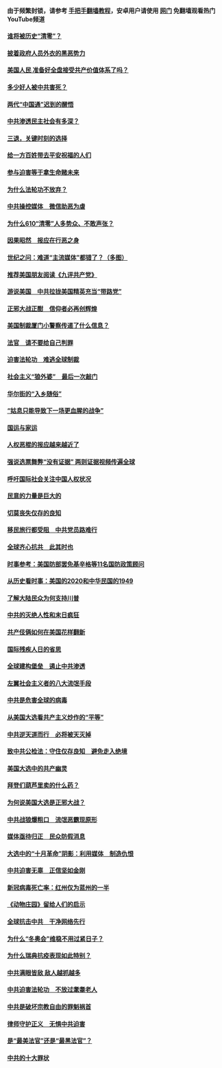 #### 由于频繁封锁，请参考 [手把手翻墙教程](https://github.com/gfw-breaker/guides/wiki/)，安卓用户请使用 [网门](https://github.com/gfw-breaker/nogfw/blob/master/dl.md?t=01020200) 免翻墙观看热门YouTube频道 

#### [谁将被历史“清零”？](../pages/251/417485.md?t=01020200) 

#### [披着政府人员外衣的黑恶势力](../pages/251/417442.md?t=01020200) 

#### [美国人民 准备好全盘接受共产价值体系了吗？](../pages/251/417491.md?t=01020200) 

#### [多少好人被中共害死？](../pages/251/417144.md?t=01020200) 

#### [两代“中国通”迟到的醒悟](../pages/251/417064.md?t=01020200) 

#### [中共渗透民主社会有多深？](../pages/251/417063.md?t=01020200) 

#### [三退，关键时刻的选择](../pages/251/416969.md?t=01020200) 

#### [给一方百姓带去平安祝福的人们](../pages/251/416941.md?t=01020200) 

#### [参与迫害等于拿生命赌未来](../pages/251/416856.md?t=01020200) 

#### [为什么法轮功不放弃？](../pages/251/416864.md?t=01020200) 

#### [中共操控媒体　微信助恶为虐](../pages/251/416724.md?t=01020200) 

#### [为什么610“清零”人多势众、不敢声张？](../pages/251/416632.md?t=01020200) 

#### [因果昭然　报应在行恶之身](../pages/251/416582.md?t=01020200) 

#### [世纪之问：难道“主流媒体”都错了？（多图）](../pages/251/416571.md?t=01020200) 

#### [推荐美国朋友阅读《九评共产党》](../pages/251/416510.md?t=01020200) 

#### [游说美国　中共拉拢美国精英充当“带路党”](../pages/251/416529.md?t=01020200) 

#### [正邪大战正酣　信仰者必再创辉煌](../pages/251/416433.md?t=01020200) 

#### [美国制裁厦门小警察传递了什么信息？](../pages/251/416432.md?t=01020200) 

#### [法官　请不要给自己判罪](../pages/251/416379.md?t=01020200) 

#### [迫害法轮功　难逃全球制裁](../pages/251/416380.md?t=01020200) 

#### [社会主义“狼外婆”　最后一次敲门](../pages/251/416394.md?t=01020200) 

#### [华尔街的“入乡随俗”](../pages/251/416395.md?t=01020200) 

#### [“姑息只能导致下一场更血腥的战争”](../pages/251/416223.md?t=01020200) 

#### [国运与家运](../pages/251/416224.md?t=01020200) 

#### [人权恶棍的报应越来越近了](../pages/251/416276.md?t=01020200) 

#### [强说选票舞弊“没有证据” 两则证据视频传遍全球](../pages/251/416227.md?t=01020200) 

#### [呼吁国际社会关注中国人权状况](../pages/251/416135.md?t=01020200) 

#### [民意的力量是巨大的](../pages/251/416222.md?t=01020200) 

#### [切莫丧失仅存的良知](../pages/251/416134.md?t=01020200) 

#### [移民旅行都受阻　中共党员路难行](../pages/251/416033.md?t=01020200) 

#### [全球齐心抗共　此其时也](../pages/251/415989.md?t=01020200) 

#### [时事参考：美国防部罢免基辛格等11名国防政策顾问](../pages/251/415970.md?t=01020200) 

#### [从历史看时事：美国的2020和中华民国的1949](../pages/251/415949.md?t=01020200) 

#### [了解大陆民众为何支持川普](../pages/251/415950.md?t=01020200) 

#### [中共的灭绝人性和末日疯狂](../pages/251/415944.md?t=01020200) 

#### [共产伎俩如何在美国花样翻新](../pages/251/415908.md?t=01020200) 

#### [国际残疾人日的省思](../pages/251/415849.md?t=01020200) 

#### [全球建构堡垒　遏止中共渗透](../pages/251/415850.md?t=01020200) 

#### [左翼社会主义者的八大流氓手段](../pages/251/415802.md?t=01020200) 

#### [中共是危害全球的病毒](../pages/251/415569.md?t=01020200) 

#### [从美国大选看共产主义炒作的“平等”](../pages/251/415654.md?t=01020200) 

#### [中共逆天道而行　必将被天灭掉](../pages/251/415626.md?t=01020200) 

#### [致中共公检法：守住仅存良知　避免走入绝境](../pages/251/415627.md?t=01020200) 

#### [美国大选中的共产幽灵](../pages/251/415618.md?t=01020200) 

#### [拜登们葫芦里卖的什么药？](../pages/251/415531.md?t=01020200) 

#### [为何说美国大选是正邪大战？](../pages/251/415530.md?t=01020200) 

#### [中共战狼爆粗口　流氓恶霸现原形](../pages/251/415426.md?t=01020200) 

#### [媒体亟待归正　民众防假消息](../pages/251/415402.md?t=01020200) 

#### [大选中的“十月革命”阴影：利用媒体　制造仇恨](../pages/251/415334.md?t=01020200) 

#### [中共迫害无辜　正信坚如金刚](../pages/251/415307.md?t=01020200) 

#### [新冠病毒死亡率：红州仅为蓝州的一半](../pages/251/415164.md?t=01020200) 

#### [《动物庄园》留给人们的启示](../pages/251/415178.md?t=01020200) 

#### [全球抗击中共　干净网络先行](../pages/251/415096.md?t=01020200) 

#### [为什么“冬奥会”维稳不用过紧日子？](../pages/251/414949.md?t=01020200) 

#### [为什么瑞典抗疫表现如此特别？](../pages/251/414950.md?t=01020200) 

#### [中共满眼皆敌 敌人越抓越多](../pages/251/415053.md?t=01020200) 

#### [中共迫害法轮功　不放过耄耋老人](../pages/251/414994.md?t=01020200) 

#### [中共是破坏宗教自由的罪魁祸首](../pages/251/414901.md?t=01020200) 

#### [律师守护正义　无惧中共迫害](../pages/251/414900.md?t=01020200) 

#### [是“最美法官”还是“最黑法官”？](../pages/251/414885.md?t=01020200) 

#### [中共的十大罪状](../pages/251/414772.md?t=01020200) 

